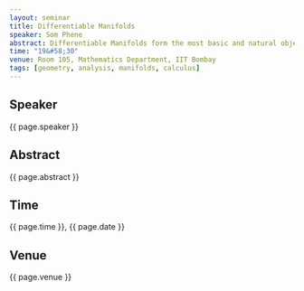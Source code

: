 ```yaml
---
layout: seminar
title: Differentiable Manifolds
speaker: Som Phene
abstract: Differentiable Manifolds form the most basic and natural objects in advanced calculus as is seen by the natural form that Stokes Theorem takes in the manifold setup. In this talk we will give an overview of Differentiable Manifolds including basic definitions and examples of submanifolds as well as abstract manifolds with applications to Lie Groups, Riemannian Geometry, Dynamical Systems and so on.
time: "19&#58;30"
venue: Room 105, Mathematics Department, IIT Bombay
tags: [geometry, analysis, manifolds, calculus]
---
```


## Speaker
{{ page.speaker }}

## Abstract
{{ page.abstract }}

## Time 
{{ page.time }}, {{ page.date }}

## Venue
{{ page.venue }}